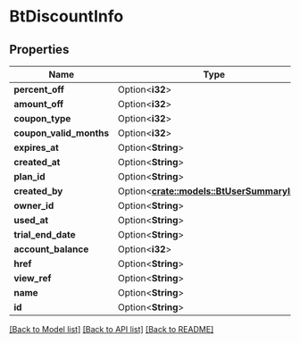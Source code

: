# BtDiscountInfo

## Properties

Name | Type | Description | Notes
------------ | ------------- | ------------- | -------------
**percent_off** | Option<**i32**> |  | [optional]
**amount_off** | Option<**i32**> |  | [optional]
**coupon_type** | Option<**i32**> |  | [optional]
**coupon_valid_months** | Option<**i32**> |  | [optional]
**expires_at** | Option<**String**> |  | [optional]
**created_at** | Option<**String**> |  | [optional]
**plan_id** | Option<**String**> |  | [optional]
**created_by** | Option<[**crate::models::BtUserSummaryInfo**](BTUserSummaryInfo.md)> |  | [optional]
**owner_id** | Option<**String**> |  | [optional]
**used_at** | Option<**String**> |  | [optional]
**trial_end_date** | Option<**String**> |  | [optional]
**account_balance** | Option<**i32**> |  | [optional]
**href** | Option<**String**> |  | [optional]
**view_ref** | Option<**String**> |  | [optional]
**name** | Option<**String**> |  | [optional]
**id** | Option<**String**> |  | [optional]

[[Back to Model list]](../README.md#documentation-for-models) [[Back to API list]](../README.md#documentation-for-api-endpoints) [[Back to README]](../README.md)



